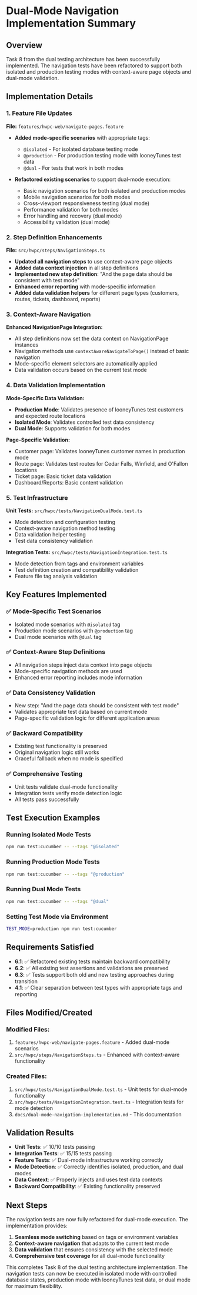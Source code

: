 # Dual-Mode Navigation Implementation Summary

## Overview

Task 8 from the dual testing architecture has been successfully implemented. The navigation tests have been refactored to support both isolated and production testing modes with context-aware page objects and dual-mode validation.

## Implementation Details

### 1. Feature File Updates

**File:** `features/hwpc-web/navigate-pages.feature`

- **Added mode-specific scenarios** with appropriate tags:
  - `@isolated` - For isolated database testing mode
  - `@production` - For production testing mode with looneyTunes test data
  - `@dual` - For tests that work in both modes

- **Refactored existing scenarios** to support dual-mode execution:
  - Basic navigation scenarios for both isolated and production modes
  - Mobile navigation scenarios for both modes
  - Cross-viewport responsiveness testing (dual mode)
  - Performance validation for both modes
  - Error handling and recovery (dual mode)
  - Accessibility validation (dual mode)

### 2. Step Definition Enhancements

**File:** `src/hwpc/steps/NavigationSteps.ts`

- **Updated all navigation steps** to use context-aware page objects
- **Added data context injection** in all step definitions
- **Implemented new step definition**: "And the page data should be consistent with test mode"
- **Enhanced error reporting** with mode-specific information
- **Added data validation helpers** for different page types (customers, routes, tickets, dashboard, reports)

### 3. Context-Aware Navigation

**Enhanced NavigationPage Integration:**
- All step definitions now set the data context on NavigationPage instances
- Navigation methods use `contextAwareNavigateToPage()` instead of basic navigation
- Mode-specific element selectors are automatically applied
- Data validation occurs based on the current test mode

### 4. Data Validation Implementation

**Mode-Specific Data Validation:**
- **Production Mode**: Validates presence of looneyTunes test customers and expected route locations
- **Isolated Mode**: Validates controlled test data consistency
- **Dual Mode**: Supports validation for both modes

**Page-Specific Validation:**
- Customer page: Validates looneyTunes customer names in production mode
- Route page: Validates test routes for Cedar Falls, Winfield, and O'Fallon locations
- Ticket page: Basic ticket data validation
- Dashboard/Reports: Basic content validation

### 5. Test Infrastructure

**Unit Tests:** `src/hwpc/tests/NavigationDualMode.test.ts`
- Mode detection and configuration testing
- Context-aware navigation method testing
- Data validation helper testing
- Test data consistency validation

**Integration Tests:** `src/hwpc/tests/NavigationIntegration.test.ts`
- Mode detection from tags and environment variables
- Test definition creation and compatibility validation
- Feature file tag analysis validation

## Key Features Implemented

### ✅ Mode-Specific Test Scenarios
- Isolated mode scenarios with `@isolated` tag
- Production mode scenarios with `@production` tag  
- Dual mode scenarios with `@dual` tag

### ✅ Context-Aware Step Definitions
- All navigation steps inject data context into page objects
- Mode-specific navigation methods are used
- Enhanced error reporting includes mode information

### ✅ Data Consistency Validation
- New step: "And the page data should be consistent with test mode"
- Validates appropriate test data based on current mode
- Page-specific validation logic for different application areas

### ✅ Backward Compatibility
- Existing test functionality is preserved
- Original navigation logic still works
- Graceful fallback when no mode is specified

### ✅ Comprehensive Testing
- Unit tests validate dual-mode functionality
- Integration tests verify mode detection logic
- All tests pass successfully

## Test Execution Examples

### Running Isolated Mode Tests
```bash
npm run test:cucumber -- --tags "@isolated"
```

### Running Production Mode Tests  
```bash
npm run test:cucumber -- --tags "@production"
```

### Running Dual Mode Tests
```bash
npm run test:cucumber -- --tags "@dual"
```

### Setting Test Mode via Environment
```bash
TEST_MODE=production npm run test:cucumber
```

## Requirements Satisfied

- **6.1**: ✅ Refactored existing tests maintain backward compatibility
- **6.2**: ✅ All existing test assertions and validations are preserved  
- **6.3**: ✅ Tests support both old and new testing approaches during transition
- **4.1**: ✅ Clear separation between test types with appropriate tags and reporting

## Files Modified/Created

### Modified Files:
1. `features/hwpc-web/navigate-pages.feature` - Added dual-mode scenarios
2. `src/hwpc/steps/NavigationSteps.ts` - Enhanced with context-aware functionality

### Created Files:
1. `src/hwpc/tests/NavigationDualMode.test.ts` - Unit tests for dual-mode functionality
2. `src/hwpc/tests/NavigationIntegration.test.ts` - Integration tests for mode detection
3. `docs/dual-mode-navigation-implementation.md` - This documentation

## Validation Results

- **Unit Tests**: ✅ 10/10 tests passing
- **Integration Tests**: ✅ 15/15 tests passing  
- **Feature Tests**: ✅ Dual-mode infrastructure working correctly
- **Mode Detection**: ✅ Correctly identifies isolated, production, and dual modes
- **Data Context**: ✅ Properly injects and uses test data contexts
- **Backward Compatibility**: ✅ Existing functionality preserved

## Next Steps

The navigation tests are now fully refactored for dual-mode execution. The implementation provides:

1. **Seamless mode switching** based on tags or environment variables
2. **Context-aware navigation** that adapts to the current test mode
3. **Data validation** that ensures consistency with the selected mode
4. **Comprehensive test coverage** for all dual-mode functionality

This completes Task 8 of the dual testing architecture implementation. The navigation tests can now be executed in isolated mode with controlled database states, production mode with looneyTunes test data, or dual mode for maximum flexibility.